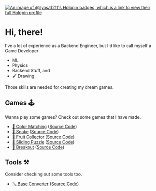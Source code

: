 [![An image of @ilyasa1211's Holopin badges, which is a link to view their full Holopin profile](https://holopin.me/ilyasa1211)](https://holopin.io/@ilyasa1211)

# Hi, there! 

I've a lot of experience as a Backend Engineer, but I'd like to call myself a Game Developer

- ML
- Physics
- Backend Stuff, and
- 🖌️ Drawing

Those skills are needed for creating my dream games.

## Games 🕹️

Wanna play some games? Check out some games that I have made.

- [🎨 Color Matching](https://ilyasa1211.github.io/game-matching-color/) ([Source Code](https://github.com/ilyasa1211/game-matching-color))
- [🐍 Snake](https://ilyasa1211.github.io/game-snake/) ([Source Code](https://github.com/ilyasa1211/game-snake))
- [🍊 Fruit Collector](https://ilyasa1211.github.io/game-fruit-collector/) ([Source Code](https://github.com/ilyasa1211/game-fruit-collector))
- [🔢 Sliding Puzzle](https://ilyasa1211.github.io/game-sliding-puzzle/) ([Source Code](https://github.com/ilyasa1211/game-sliding-puzzle))
- [🧱 Breakout](https://ilyasa1211.github.io/game-breakout/) ([Source Code](https://github.com/ilyasa1211/game-breakout))

## Tools ⚒️

Consider checking out some tools too.

- [🪛 Base Converter](https://ilyasa1211.github.io/base-converter/) ([Source Code](https://github.com/ilyasa1211/base-converter))

